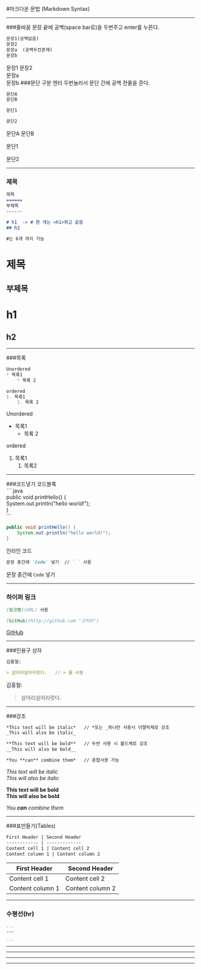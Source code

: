 
#마크다운 문법 (Markdown Syntax)
***
###줄바꿈
문장 끝에 공백(space bar로)을 두번주고 enter를 누른다.  
```markdown
문장1(공백없음)
문장2  
문장a  (공백두칸존재)
문장b
```
문장1 
문장2  
문장a  
문장b
###문단 구분
엔터 두번눌러서 문단 간에 공백 한줄을 준다.

```markdown
문단A 
문단B

문단1

문단2
```
문단A
문단B

문단1

문단2
***
 ### 제목
```markdown
제목
======
부제목
------

# h1  -> # 한 개는 <h1>하고 같음
## h2  

#는 6개 까지 가능
```
제목
======
부제목
-----
# h1  
## h2 

---
###목록
```markdown
Unordered
* 목록1       
    * 목록 2  

ordered
1. 목록1
    1. 목록 2
```
Unordered
* 목록1
    * 목록 2

ordered
1. 목록1
    1. 목록2

---
###코드넣기
코드블록  
_```_
java      
public void printHello() {      
System.out.println("hello world!");    
}  
`\`` 

``` java  
public void printHello() {  
    System.out.println("hello world!");  
}  
```  

인라인 코드
```markdown
문장 중간에 `Code` 넣기  // ` ` 사용
```
문장 중간에 `Code` 넣기

***
### 하이퍼 링크

```markdown
[링크명](URL) 사용

[GitHub](http://github.com "깃허브") 
```
[GitHub](http://github.com "깃허브")
***
###인용구 상자
```markdown
김홍철: 

> 살어리살어리랏다.   // > 를 사용
```
김홍철:

> 살어리살어리랏다.
***
###강조
```markdown
*This text will be italic*   // *또는 _하나만 사용시 이탤릭체로 강조
_This will also be italic_ 

**This text will be bold**   // 두번 사용 시 볼드체로 강조 
__This will also be bold__ 

*You **can** combine them*   // 혼합사용 가능
```
*This text will be italic*  
_This will also be italic_

**This text will be bold**  
__This will also be bold__

*You **can** combine them*
***
###표만들기(Tables)
```markdown
First Header | Second Header  
------------ | -------------  
Content cell 1 | Content cell 2 
Content column 1 | Content column 2
```
First Header | Second Header
------------ | ------------- 
Content cell 1 | Content cell 2
Content column 1 | Content column 2
***
### 수평선(hr)
```markdown
--- 
*** 
___
```
--- 
*** 
___
***
